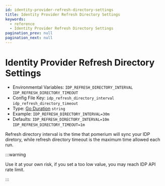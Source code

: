 ```yaml
---
id: identity-provider-refresh-directory-settings
title: Identity Provider Refresh Directory Settings
keywords:
  - reference
  - Identity Provider Refresh Directory Settings
pagination_prev: null
pagination_next: null
---
```


# Identity Provider Refresh Directory Settings

- Environmental Variables: `IDP_REFRESH_DIRECTORY_INTERVAL` `IDP_REFRESH_DIRECTORY_TIMEOUT`
- Config File Key: `idp_refresh_directory_interval` `idp_refresh_directory_timeout`
- Type: [Go Duration](https://golang.org/pkg/time/#Duration.String) `string`
- Example: `IDP_REFRESH_DIRECTORY_INTERVAL=30m`
- Defaults: `IDP_REFRESH_DIRECTORY_INTERVAL=10m` `IDP_REFRESH_DIRECTORY_TIMEOUT=1m`

Refresh directory interval is the time that pomerium will sync your IDP diretory, while refresh directory timeout is the maximum time allowed each run.

:::warning



Use it at your own risk, if you set a too low value, you may reach IDP API rate limit.

:::
